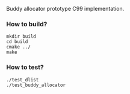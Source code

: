 Buddy allocator prototype C99 implementation.

### How to build?
```  
mkdir build
cd build
cmake ../
make
```


### How to test?
```  
./test_dlist
./test_buddy_allocator
```

